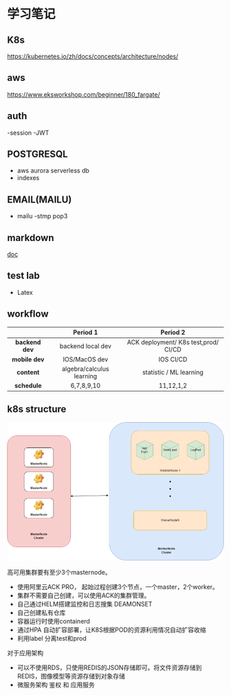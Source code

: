 # 学习笔记

## K8s
https://kubernetes.io/zh/docs/concepts/architecture/nodes/
## aws
https://www.eksworkshop.com/beginner/180_fargate/

## auth
-session
-JWT


## POSTGRESQL
- aws aurora serverless db
- indexes

## EMAIL(MAILU)
- mailu
-stmp pop3



## markdown
[doc](https://spec.commonmark.org/0.30/)

## test lab
- Latex






## workflow


|                 |        **Period 1**       |             **Period 2**             |
|:---------------:|:-------------------------:|:------------------------------------:|
| **backend dev** |     backend local dev     | ACK deployment/ K8s test,prod/ CI/CD |
|  **mobile dev** |       IOS/MacOS dev       |               IOS CI/CD              |
|   **content**   | algebra/calculus learning |        statistic / ML learning       |
|   **schedule**  |      6,7,8,9,10           |            11,12,1,2                 |




## k8s structure
![struct](./k8s.drawio.png)


高可用集群要有至少3个masternode。

- 使用阿里云ACK PRO， 起始过程创建3个节点，一个master，2个worker。
- 集群不需要自己创建，可以使用ACK的集群管理。
- 自己通过HELM搭建监控和日志搜集 DEAMONSET
- 自己创建私有仓库
- 容器运行时使用containerd
- 通过HPA 自动扩容部署，让K8S根据POD的资源利用情况自动扩容收缩
- 利用label 分离test和prod


对于应用架构
- 可以不使用RDS，只使用REDIS的JSON存储即可。将文件资源存储到REDIS，图像模型等资源存储到对象存储
- 微服务架构 鉴权 和 应用服务
